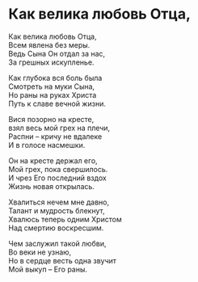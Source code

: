 # Как велика любовь Отца,  
Как велика любовь Отца,  
Всем явлена без меры.  
Ведь Сына Он отдал за нас,  
За грешных искупленье.  
  
Как глубока вся боль была  
Смотреть на муки Сына,  
Но раны на руках Христа  
Путь к славе вечной жизни.  
  
Вися позорно на кресте,  
взял весь мой грех на плечи,  
Распни – кричу не вдалеке  
И в голосе насмешки.  
  
Он на кресте держал его,  
Мой грех, пока свершилось.  
И чрез Его последний вздох  
Жизнь новая открылась.  
  
Хвалиться нечем мне давно,  
Талант и мудрость блекнут,  
Хвалюсь теперь одним Христом  
Над смертию воскресшим.  
  
Чем заслужил такой любви,  
Во веки не узнаю,  
Но в сердце весть одна звучит  
Мой выкуп – Его раны.
